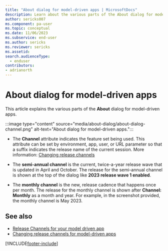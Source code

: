 ```yaml
---
title: "About dialog for model-driven apps | MicrosoftDocs"
description: Learn about the various parts of the About dialog for model-driven apps.
author: sericks007
ms.component: pa-user
ms.topic: conceptual
ms.date: 11/06/2023
ms.subservice: end-user
ms.author: sericks
ms.reviewer: sericks
ms.assetid: 
search.audienceType: 
  - enduser
contributors:
- adrianorth
---
```


#  About dialog for model-driven apps 

This article explains the various parts of the **About** dialog for model-driven apps.

:::image type="content" source="media/about-dialog/about-dialog-channel.png" alt-text="About dialog for model-driven apps.":::

- The **Channel** attribute indicates the feature set being used. This attribute can be set by environment, app, user, or URL parameter so that a suffix indicates the release name of the current session. More information: [Changing release channels](../maker/model-driven-apps/channel-change.md)

- The **semi-annual channel** is the current, twice-a-year release wave that is updated in April and October. The release for the semi-annual channel is shown at the top of the dialog like **2023 release wave 1 enabled**.

- The **monthly channel** is the new, release cadence that happens once per month. The release for the monthly channel is shown after **Channel: Monthly** as a month and year. For example, in the screenshot provided, the monthly channel is May 2023.


## See also
* [Release Channels for your model driven app](../maker/model-driven-apps/channel-overview.md)
* [Changing release channels for model-driven apps](../maker/model-driven-apps/channel-change.md)

[!INCLUDE[footer-include](../includes/footer-banner.md)]
